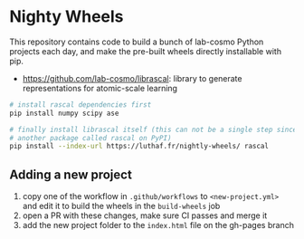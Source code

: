 # Nighty Wheels

This repository contains code to build a bunch of lab-cosmo Python projects each
day, and make the pre-built wheels directly installable with pip.

- https://github.com/lab-cosmo/librascal: library to generate representations
  for atomic-scale learning

```bash
# install rascal dependencies first
pip install numpy scipy ase

# finally install librascal itself (this can not be a single step since there is
# another package called rascal on PyPI)
pip install --index-url https://luthaf.fr/nightly-wheels/ rascal
```


## Adding a new project

1. copy one of the workflow in `.github/workflows` to `<new-project.yml>` and
   edit it to build the wheels in the `build-wheels` job
2. open a PR with these changes, make sure CI passes and merge it
3. add the new project folder to the `index.html` file on the gh-pages branch
